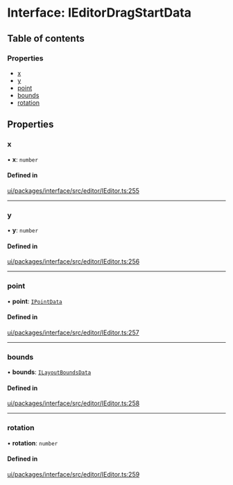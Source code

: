 # Interface: IEditorDragStartData

## Table of contents

### Properties

- [x](IEditorDragStartData.md#x)
- [y](IEditorDragStartData.md#y)
- [point](IEditorDragStartData.md#point)
- [bounds](IEditorDragStartData.md#bounds)
- [rotation](IEditorDragStartData.md#rotation)

## Properties

### x

• **x**: `number`

#### Defined in

[ui/packages/interface/src/editor/IEditor.ts:255](https://github.com/leaferjs/leafer-ui/blob/66bfac2/packages/interface/src/editor/IEditor.ts#L255)

___

### y

• **y**: `number`

#### Defined in

[ui/packages/interface/src/editor/IEditor.ts:256](https://github.com/leaferjs/leafer-ui/blob/66bfac2/packages/interface/src/editor/IEditor.ts#L256)

___

### point

• **point**: [`IPointData`](IPointData.md)

#### Defined in

[ui/packages/interface/src/editor/IEditor.ts:257](https://github.com/leaferjs/leafer-ui/blob/66bfac2/packages/interface/src/editor/IEditor.ts#L257)

___

### bounds

• **bounds**: [`ILayoutBoundsData`](ILayoutBoundsData.md)

#### Defined in

[ui/packages/interface/src/editor/IEditor.ts:258](https://github.com/leaferjs/leafer-ui/blob/66bfac2/packages/interface/src/editor/IEditor.ts#L258)

___

### rotation

• **rotation**: `number`

#### Defined in

[ui/packages/interface/src/editor/IEditor.ts:259](https://github.com/leaferjs/leafer-ui/blob/66bfac2/packages/interface/src/editor/IEditor.ts#L259)
